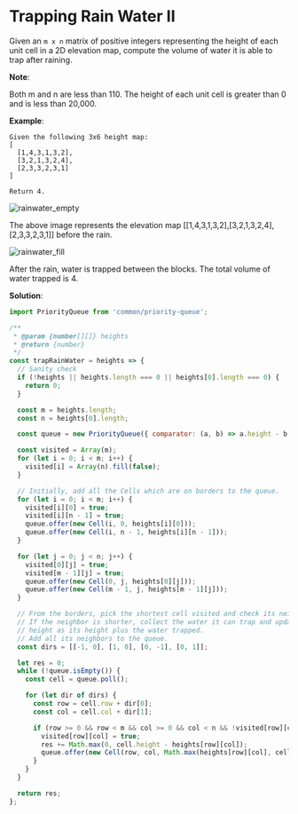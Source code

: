 # Trapping Rain Water II

Given an `m x n` matrix of positive integers representing the height of each unit cell in a 2D elevation map, compute the volume of water it is able to trap after raining.

**Note**:

Both m and n are less than 110. The height of each unit cell is greater than 0 and is less than 20,000.

**Example**:

```
Given the following 3x6 height map:
[
  [1,4,3,1,3,2],
  [3,2,1,3,2,4],
  [2,3,3,2,3,1]
]

Return 4.
```

![rainwater_empty](https://user-images.githubusercontent.com/565300/47273720-436a3780-d54e-11e8-9e0c-207818f33d81.png)

The above image represents the elevation map [[1,4,3,1,3,2],[3,2,1,3,2,4],[2,3,3,2,3,1]] before the rain.

![rainwater_fill](https://user-images.githubusercontent.com/565300/47273722-45cc9180-d54e-11e8-9d96-90e9de117180.png)

After the rain, water is trapped between the blocks. The total volume of water trapped is 4.

**Solution**:

```javascript
import PriorityQueue from 'common/priority-queue';

/**
 * @param {number[][]} heights
 * @return {number}
 */
const trapRainWater = heights => {
  // Sanity check
  if (!heights || heights.length === 0 || heights[0].length === 0) {
    return 0;
  }

  const m = heights.length;
  const n = heights[0].length;

  const queue = new PriorityQueue({ comparator: (a, b) => a.height - b.height });

  const visited = Array(m);
  for (let i = 0; i < m; i++) {
    visited[i] = Array(n).fill(false);
  }

  // Initially, add all the Cells which are on borders to the queue.
  for (let i = 0; i < m; i++) {
    visited[i][0] = true;
    visited[i][n - 1] = true;
    queue.offer(new Cell(i, 0, heights[i][0]));
    queue.offer(new Cell(i, n - 1, heights[i][n - 1]));
  }

  for (let j = 0; j < n; j++) {
    visited[0][j] = true;
    visited[m - 1][j] = true;
    queue.offer(new Cell(0, j, heights[0][j]));
    queue.offer(new Cell(m - 1, j, heights[m - 1][j]));
  }

  // From the borders, pick the shortest cell visited and check its neighbors:
  // If the neighbor is shorter, collect the water it can trap and update its
  // height as its height plus the water trapped.
  // Add all its neighbors to the queue.
  const dirs = [[-1, 0], [1, 0], [0, -1], [0, 1]];

  let res = 0;
  while (!queue.isEmpty()) {
    const cell = queue.poll();

    for (let dir of dirs) {
      const row = cell.row + dir[0];
      const col = cell.col + dir[1];

      if (row >= 0 && row < m && col >= 0 && col < n && !visited[row][col]) {
        visited[row][col] = true;
        res += Math.max(0, cell.height - heights[row][col]);
        queue.offer(new Cell(row, col, Math.max(heights[row][col], cell.height)));
      }
    }
  }

  return res;
};
```
